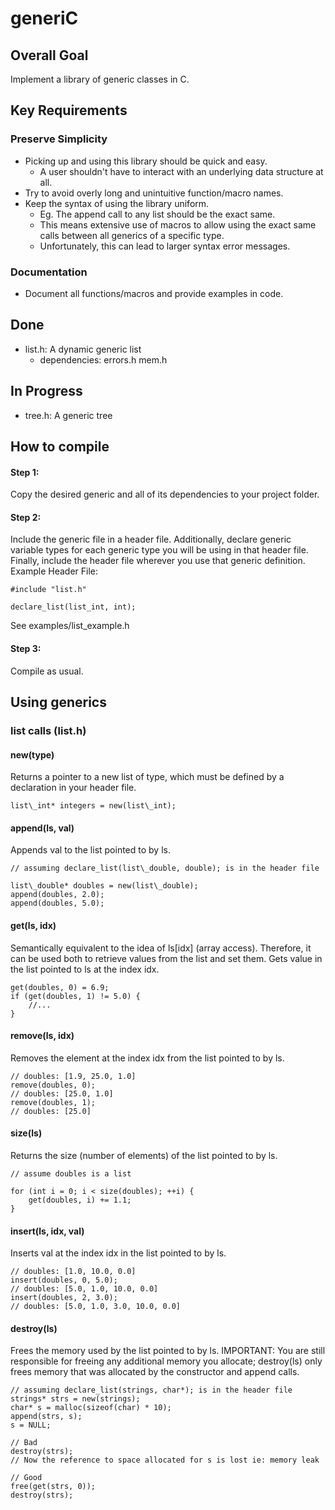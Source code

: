 # generiC
## Overall Goal
Implement a library of generic classes in C.
## Key Requirements
### Preserve Simplicity
- Picking up and using this library should be quick and easy.
	- A user shouldn't have to interact with an underlying data structure at all.
- Try to avoid overly long and unintuitive function/macro names.
- Keep the syntax of using the library uniform.
	- Eg. The append call to any list should be the exact same.
	- This means extensive use of macros to allow using the exact same calls between all generics of a specific type.
	- Unfortunately, this can lead to larger syntax error messages.
### Documentation
- Document all functions/macros and provide examples in code. 
## Done
- list.h: A dynamic generic list
	- dependencies: errors.h mem.h
## In Progress
- tree.h: A generic tree
## How to compile
#### Step 1:
Copy the desired generic and all of its dependencies to your project folder.
#### Step 2:
Include the generic file in a header file. Additionally, declare generic variable types for each generic type you will be using in that header file. Finally, include the header file wherever you use that generic definition.
Example Header File:

	#include "list.h"

	declare_list(list_int, int);

See examples/list\_example.h
#### Step 3:
Compile as usual.
## Using generics
### list calls (list.h)
#### new(type)
Returns a pointer to a new list of type, which must be defined by a declaration in your header file.

	list\_int* integers = new(list\_int);

#### append(ls, val)
Appends val to the list pointed to by ls. 

	// assuming declare_list(list\_double, double); is in the header file

	list\_double* doubles = new(list\_double);
	append(doubles, 2.0);
	append(doubles, 5.0);

#### get(ls, idx)
Semantically equivalent to the idea of ls\[idx\] (array access). Therefore, it can be used both to retrieve values from the list and set them. Gets value in the list pointed to ls at the index idx.

	get(doubles, 0) = 6.9;
	if (get(doubles, 1) != 5.0) {
		//...
	}

#### remove(ls, idx)
Removes the element at the index idx from the list pointed to by ls. 


	// doubles: [1.9, 25.0, 1.0]
	remove(doubles, 0);
	// doubles: [25.0, 1.0]
	remove(doubles, 1);
	// doubles: [25.0]

#### size(ls)
Returns the size (number of elements) of the list pointed to by ls.

	// assume doubles is a list
	
	for (int i = 0; i < size(doubles); ++i) {
		get(doubles, i) += 1.1;
	}

#### insert(ls, idx, val)
Inserts val at the index idx in the list pointed to by ls.

	// doubles: [1.0, 10.0, 0.0]
	insert(doubles, 0, 5.0);
	// doubles: [5.0, 1.0, 10.0, 0.0]
	insert(doubles, 2, 3.0);	
	// doubles: [5.0, 1.0, 3.0, 10.0, 0.0]

#### destroy(ls)
Frees the memory used by the list pointed to by ls. IMPORTANT: You are still responsible for freeing any additional memory you allocate; destroy(ls) only frees memory that was allocated by the constructor and append calls.

	// assuming declare_list(strings, char*); is in the header file
	strings* strs = new(strings);
	char* s = malloc(sizeof(char) * 10);
	append(strs, s);
	s = NULL;
 
	// Bad
	destroy(strs);
	// Now the reference to space allocated for s is lost ie: memory leak
 
	// Good
	free(get(strs, 0));
	destroy(strs);
